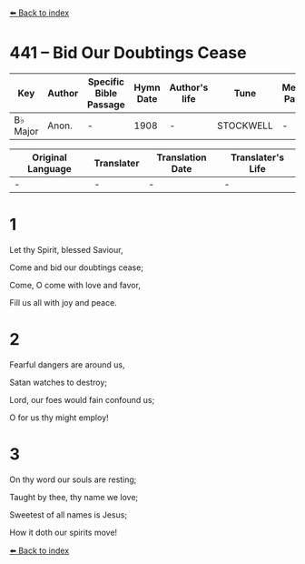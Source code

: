 [⬅️ Back to index](../README.md)

# 441 – Bid Our Doubtings Cease

Key | Author   | Specific Bible Passage     |Hymn Date |Author's life |Tune |Metrical Pattern   |Composer/Source
-- | --------- | ---------------------------|----------|--------------|-----|-------------------|-------------  
B♭ Major |Anon. |- |1908 |- |STOCKWELL |- |Jones

Original Language | Translater | Translation Date   | Translater's Life  
----------------- | --------- | --------------------|-------------     
\- |- |- |-




# 1

Let thy Spirit, blessed Saviour,

Come and bid our doubtings cease;

Come, O come with love and favor,

Fill us all with joy and peace.



# 2

Fearful dangers are around us,

Satan watches to destroy;

Lord, our foes would fain confound us;

O for us thy might employ!



# 3

On thy word our souls are resting;

Taught by thee, thy name we love;

Sweetest of all names is Jesus;

How it doth our spirits move!



[⬅️ Back to index](../README.md)
